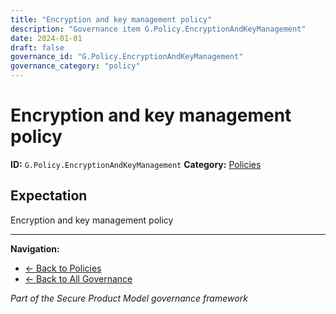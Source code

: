 ```yaml
---
title: "Encryption and key management policy"
description: "Governance item G.Policy.EncryptionAndKeyManagement"
date: 2024-01-01
draft: false
governance_id: "G.Policy.EncryptionAndKeyManagement"
governance_category: "policy"
---
```


# Encryption and key management policy

**ID:** `G.Policy.EncryptionAndKeyManagement`
**Category:** [Policies](../)

## Expectation

Encryption and key management policy


---

**Navigation:**
- [← Back to Policies](../)
- [← Back to All Governance](/governance/)

*Part of the Secure Product Model governance framework*
